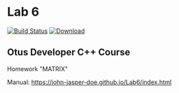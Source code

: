 # Lab 6
[![Build Status](https://travis-ci.org/John-Jasper-Doe/Lab6.svg?branch=master)](https://travis-ci.org/John-Jasper-Doe/Lab6)
[ ![Download](https://api.bintray.com/packages/john-jasper-doe/otus-cpp/homeworks/images/download.svg?version=spare_matrix) ](https://bintray.com/john-jasper-doe/otus-cpp/homeworks/spare_matrix/link)

## Otus Developer C++ Course
Homework "MATRIX"

Manual: https://john-jasper-doe.github.io/Lab6/index.html
